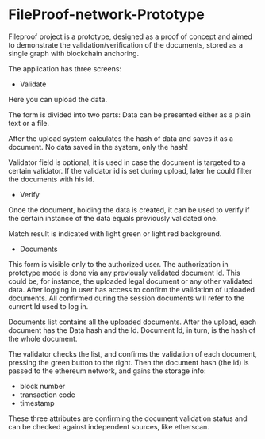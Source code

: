 # FileProof-network-Prototype

Fileproof project is a prototype, designed as a proof of concept and aimed to demonstrate the validation/verification of the documents, stored as a single graph with blockchain anchoring.

The application has three screens:

- Validate 

Here you can upload the data. 

The form is divided into two parts:
Data can be presented either as a plain text or a file.

After the upload system calculates the hash of data and saves it as a document. 
No data saved in the system, only the hash!

Validator field is optional, it is used in case the document is targeted to a certain validator. If the validator id is set during upload, later he could filter the documents with his id.

- Verify

Once the document, holding the data is created, it can be used to verify if the certain instance of the data equals previously validated one.

Match result is indicated with light green or light red background.

- Documents

This form is visible only to the authorized user.
The authorization in prototype mode is done via any previously validated document Id. This could be, for instance, the uploaded legal document or any other validated data.
After logging in user has access to confirm the validation of uploaded documents. All confirmed during the session documents will refer to the current Id used to log in. 

Documents list contains all the uploaded documents. After the upload, each document has the Data hash and the Id. Document Id, in turn, is the hash of the whole document.

The validator checks the list, and confirms the validation of each document, pressing the green button to the right. 
Then the document hash (the id) is passed to the ethereum network, and gains the storage info: 
- block number
- transaction code
- timestamp

These three attributes are confirming the document validation status and can be checked against independent sources, like etherscan.